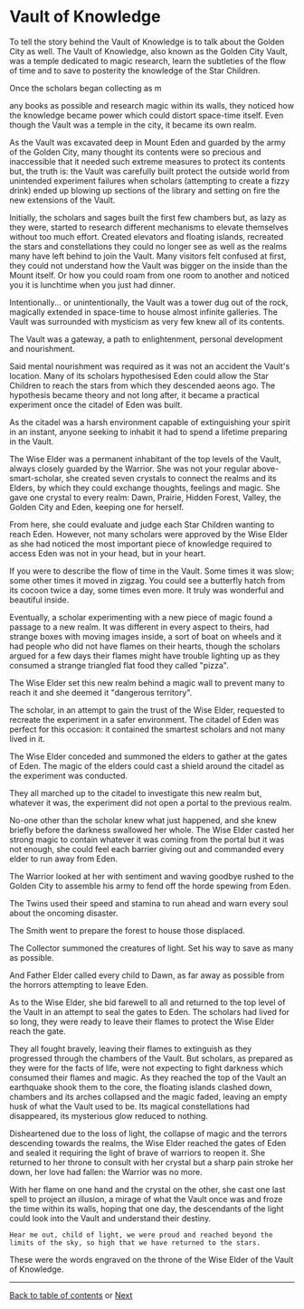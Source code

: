 # Vault of Knowledge

To tell the story behind the Vault of Knowledge is to talk about the Golden City as well. The Vault of Knowledge, also known as the Golden City Vault, was a temple dedicated to magic research, learn the subtleties of the flow of time and to save to posterity the knowledge of the Star Children.  

Once the scholars began collecting as m

any books as possible and research magic within its walls, they noticed how the knowledge became power which could distort space-time itself. Even though the Vault was a temple in the city, it became its own realm.

As the Vault was excavated deep in Mount Eden and guarded by the army of the Golden City, many thought its contents were so precious and inaccessible that it needed such extreme measures to protect its contents but, the truth is: the Vault was carefully built protect the outside world from unintended experiment failures when scholars (attempting to create a fizzy drink) ended up blowing up sections of the library and setting on fire the new extensions of the Vault.

Initially, the scholars and sages built the first few chambers but, as lazy as they were, started to research different mechanisms to elevate themselves without too much effort. Created elevators and floating islands, recreated the stars and constellations they could no longer see as well as the realms many have left behind to join the Vault. Many visitors felt confused at first, they could not understand how the Vault was bigger on the inside than the Mount itself. Or how you could roam from one room to another and noticed you it is lunchtime when you just had dinner.

Intentionally... or unintentionally, the Vault was a tower dug out of the rock, magically extended in space-time to house almost infinite galleries. The Vault was surrounded with mysticism as very few knew all of its contents.

The Vault was a gateway, a path to enlightenment, personal development and nourishment.

Said mental nourishment was required as it was not an accident the Vault's location. Many of its scholars hypothesised Eden could allow the Star Children to reach the stars from which they descended aeons ago. The hypothesis became theory and not long after, it became a practical experiment once the citadel of Eden was built.

As the citadel was a harsh environment capable of extinguishing your spirit in an instant, anyone seeking to inhabit it had to spend a lifetime preparing in the Vault.

The Wise Elder was a permanent inhabitant of the top levels of the Vault, always closely guarded by the Warrior. She was not your regular above-smart-scholar, she created seven crystals to connect the realms and its Elders, by which they could exchange thoughts, feelings and magic. She gave one crystal to every realm: Dawn, Prairie, Hidden Forest, Valley, the Golden City and Eden, keeping one for herself.

From here, she could evaluate and judge each Star Children wanting to reach Eden. However, not many scholars were approved by the Wise Elder as she had noticed the most important piece of knowledge required to access Eden was not in your head, but in your heart.

If you were to describe the flow of time in the Vault. Some times it was slow; some other times it moved in zigzag. You could see a butterfly hatch from its cocoon twice a day, some times even more. It truly was wonderful and beautiful inside.

Eventually, a scholar experimenting with a new piece of magic found a passage to a new realm. It was different in every aspect to theirs, had strange boxes with moving images inside, a sort of boat on wheels and it had people who did not have flames on their hearts, though the scholars argued for a few days their flames might have trouble lighting up as they consumed a strange triangled flat food they called "pizza".

The Wise Elder set this new realm behind a magic wall to prevent many to reach it and she deemed it "dangerous territory".

The scholar, in an attempt to gain the trust of the Wise Elder, requested to recreate the experiment in a safer environment. The citadel of Eden was perfect for this occasion: it contained the smartest scholars and not many lived in it.

The Wise Elder conceded and summoned the elders to gather at the gates of Eden. The magic of the elders could cast a shield around the citadel as the experiment was conducted.

They all marched up to the citadel to investigate this new realm but, whatever it was, the experiment did not open a portal to the previous realm.

No-one other than the scholar knew what just happened, and she knew briefly before the darkness swallowed her whole. The Wise Elder casted her strong magic to contain whatever it was coming from the portal but it was not enough, she could feel each barrier giving out and commanded every elder to run away from Eden.

The Warrior looked at her with sentiment and waving goodbye rushed to the Golden City to assemble his army to fend off the horde spewing from Eden.

The Twins used their speed and stamina to run ahead and warn every soul about the oncoming disaster.

The Smith went to prepare the forest to house those displaced.

The Collector summoned the creatures of light. Set his way to save as many as possible.

And Father Elder called every child to Dawn, as far away as possible from the horrors attempting to leave Eden.

As to the Wise Elder, she bid farewell to all and returned to the top level of the Vault in an attempt to seal the gates to Eden. The scholars had lived for so long, they were ready to leave their flames to protect the Wise Elder reach the gate.

They all fought bravely, leaving their flames to extinguish as they progressed through the chambers of the Vault. But scholars, as prepared as they were for the facts of life, were not expecting to fight darkness which consumed their flames and magic. As they reached the top of the Vault an earthquake shook them to the core, the floating islands clashed down, chambers and its arches collapsed and the magic faded, leaving an empty husk of what the Vault used to be. Its magical constellations had disappeared, its mysterious glow reduced to nothing.

Disheartened due to the loss of light, the collapse of magic and the terrors descending towards the realms, the Wise Elder reached the gates of Eden and sealed it requiring the light of brave of warriors to reopen it. She returned to her throne to consult with her crystal but a sharp pain stroke her down, her love had fallen: the Warrior was no more.

With her flame on one hand and the crystal on the other, she cast one last spell to project an illusion, a mirage of what the Vault once was and froze the time within its walls, hoping that one day, the descendants of the light could look into the Vault and understand their destiny.

`Hear me out, child of light, we were proud and reached beyond the limits of the sky, so high that we have returned to the stars.`

These were the words engraved on the throne of the Wise Elder of the Vault of Knowledge.

----

 [Back to table of contents](0-Index.md) or [Next](3-Chapter-3.md) 
